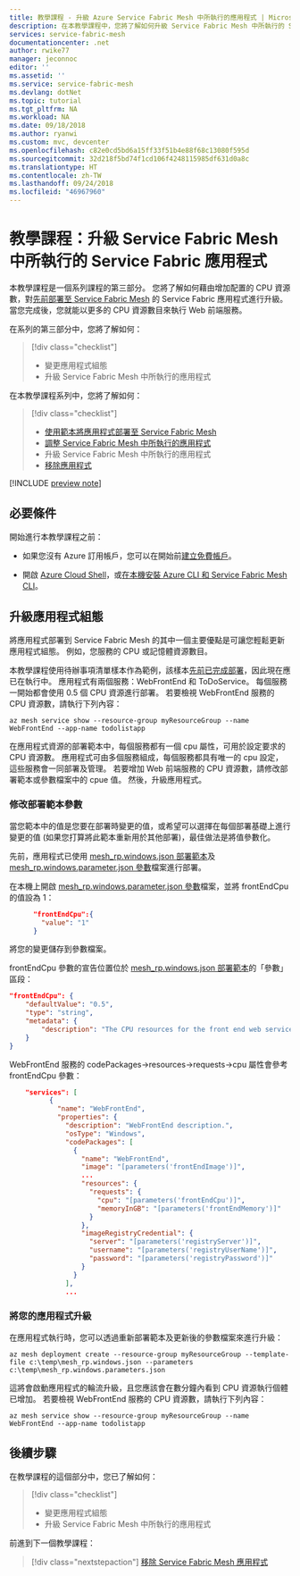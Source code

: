 ```yaml
---
title: 教學課程 - 升級 Azure Service Fabric Mesh 中所執行的應用程式 | Microsoft Docs
description: 在本教學課程中，您將了解如何升級 Service Fabric Mesh 中所執行的 Service Fabric 應用程式。
services: service-fabric-mesh
documentationcenter: .net
author: rwike77
manager: jeconnoc
editor: ''
ms.assetid: ''
ms.service: service-fabric-mesh
ms.devlang: dotNet
ms.topic: tutorial
ms.tgt_pltfrm: NA
ms.workload: NA
ms.date: 09/18/2018
ms.author: ryanwi
ms.custom: mvc, devcenter
ms.openlocfilehash: c82e0cd5bd6a15ff33f51b4e88f68c13080f595d
ms.sourcegitcommit: 32d218f5bd74f1cd106f4248115985df631d0a8c
ms.translationtype: HT
ms.contentlocale: zh-TW
ms.lasthandoff: 09/24/2018
ms.locfileid: "46967960"
---
```

# <a name="tutorial-upgrade-a-service-fabric-application-running-in-service-fabric-mesh"></a>教學課程：升級 Service Fabric Mesh 中所執行的 Service Fabric 應用程式

本教學課程是一個系列課程的第三部分。 您將了解如何藉由增加配置的 CPU 資源數，對[先前部署至 Service Fabric Mesh](service-fabric-mesh-tutorial-template-deploy-app.md) 的 Service Fabric 應用程式進行升級。  當您完成後，您就能以更多的 CPU 資源數目來執行 Web 前端服務。

在系列的第三部分中，您將了解如何：

> [!div class="checklist"]
> * 變更應用程式組態
> * 升級 Service Fabric Mesh 中所執行的應用程式

在本教學課程系列中，您將了解如何：
> [!div class="checklist"]
> * [使用範本將應用程式部署至 Service Fabric Mesh](service-fabric-mesh-tutorial-template-deploy-app.md)
> * [調整 Service Fabric Mesh 中所執行的應用程式](service-fabric-mesh-tutorial-template-scale-services.md)
> * 升級 Service Fabric Mesh 中所執行的應用程式
> * [移除應用程式](service-fabric-mesh-tutorial-template-remove-app.md)

[!INCLUDE [preview note](./includes/include-preview-note.md)]

## <a name="prerequisites"></a>必要條件

開始進行本教學課程之前：

* 如果您沒有 Azure 訂用帳戶，您可以在開始前[建立免費帳戶](https://azure.microsoft.com/free/?WT.mc_id=A261C142F)。

* 開啟 [Azure Cloud Shell](service-fabric-mesh-howto-setup-cli.md)，或[在本機安裝 Azure CLI 和 Service Fabric Mesh CLI](service-fabric-mesh-howto-setup-cli.md#install-the-service-fabric-mesh-cli-locally)。

## <a name="upgrade-application-configurations"></a>升級應用程式組態

將應用程式部署到 Service Fabric Mesh 的其中一個主要優點是可讓您輕鬆更新應用程式組態。  例如，您服務的 CPU 或記憶體資源數目。

本教學課程使用待辦事項清單樣本作為範例，該樣本[先前已完成部署](service-fabric-mesh-tutorial-template-deploy-app.md)，因此現在應已在執行中。 應用程式有兩個服務：WebFrontEnd 和 ToDoService。 每個服務一開始都會使用 0.5 個 CPU 資源進行部署。  若要檢視 WebFrontEnd 服務的 CPU 資源數，請執行下列內容：

```azurecli
az mesh service show --resource-group myResourceGroup --name WebFrontEnd --app-name todolistapp
```

在應用程式資源的部署範本中，每個服務都有一個 cpu 屬性，可用於設定要求的 CPU 資源數。 應用程式可由多個服務組成，每個服務都具有唯一的 cpu 設定，這些服務會一同部署及管理。 若要增加 Web 前端服務的 CPU 資源數，請修改部署範本或參數檔案中的 cpue 值。  然後，升級應用程式。

### <a name="modify-the-deployment-template-parameters"></a>修改部署範本參數

當您範本中的值是您要在部署時變更的值，或希望可以選擇在每個部署基礎上進行變更的值 (如果您打算將此範本重新用於其他部署)，最佳做法是將值參數化。

先前，應用程式已使用 [mesh_rp.windows.json 部署範本](https://github.com/Azure-Samples/service-fabric-mesh/blob/master/templates/todolist/mesh_rp.windows.json)及 [mesh_rp.windows.parameter.json 參數](https://github.com/Azure-Samples/service-fabric-mesh/blob/master/templates/todolist/mesh_rp.windows.parameters.json)檔案進行部署。

在本機上開啟 [mesh_rp.windows.parameter.json 參數](https://github.com/Azure-Samples/service-fabric-mesh/blob/master/templates/todolist/mesh_rp.windows.parameters.json)檔案，並將 frontEndCpu 的值設為 1：

```json
      "frontEndCpu":{
        "value": "1"
      }
```

將您的變更儲存到參數檔案。  

frontEndCpu 參數的宣告位置位於 [mesh_rp.windows.json 部署範本](https://github.com/Azure-Samples/service-fabric-mesh/blob/master/templates/todolist/mesh_rp.windows.json)的「參數」區段：

```json
"frontEndCpu": {
    "defaultValue": "0.5",
    "type": "string",
    "metadata": {
        "description": "The CPU resources for the front end web service."
    }
}
```

WebFrontEnd 服務的 codePackages->resources->requests->cpu 屬性會參考 frontEndCpu 參數：

```json
    "services": [
          {
            "name": "WebFrontEnd",
            "properties": {
              "description": "WebFrontEnd description.",
              "osType": "Windows",
              "codePackages": [
                {
                  "name": "WebFrontEnd",
                  "image": "[parameters('frontEndImage')]",
                  ...
                  "resources": {
                    "requests": {
                      "cpu": "[parameters('frontEndCpu')]",
                      "memoryInGB": "[parameters('frontEndMemory')]"
                    }
                  },
                  "imageRegistryCredential": {
                    "server": "[parameters('registryServer')]",
                    "username": "[parameters('registryUserName')]",
                    "password": "[parameters('registryPassword')]"
                  }
                }
              ],
              ...
```

### <a name="upgrade-your-application"></a>將您的應用程式升級

在應用程式執行時，您可以透過重新部署範本及更新後的參數檔案來進行升級：

```azurecli
az mesh deployment create --resource-group myResourceGroup --template-file c:\temp\mesh_rp.windows.json --parameters c:\temp\mesh_rp.windows.parameters.json
```

這將會啟動應用程式的輪流升級，且您應該會在數分鐘內看到 CPU 資源執行個體已增加。  若要檢視 WebFrontEnd 服務的 CPU 資源數，請執行下列內容：

```azurecli
az mesh service show --resource-group myResourceGroup --name WebFrontEnd --app-name todolistapp
```

## <a name="next-steps"></a>後續步驟

在教學課程的這個部分中，您已了解如何：

> [!div class="checklist"]
> * 變更應用程式組態
> * 升級 Service Fabric Mesh 中所執行的應用程式

前進到下一個教學課程：
> [!div class="nextstepaction"]
> [移除 Service Fabric Mesh 應用程式](service-fabric-mesh-tutorial-template-remove-app.md)
